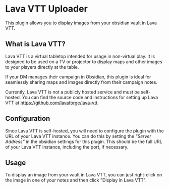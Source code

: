 # Lava VTT Uploader

This plugin allows you to display images from your obsidian vault in Lava VTT.

## What is Lava VTT?

Lava VTT is a virtual tabletop intended for usage in non-virtual play. It is
designed to be used on a TV or projector to display maps and other images to
your players directly at the table.

If your DM manages their campaign in Obsidian, this plugin is ideal for
seamlessly sharing maps and images directly from their campaign notes.

Currently, Lava VTT is not a publicly hosted service and must be self-hosted.
You can find the source code and instructions for setting up Lava VTT at
https://github.com/lavaforge/lava-vtt.

## Configuration

Since Lava VTT is self-hosted, you will need to configure the plugin with the
URL of your Lava VTT instance. You can do this by setting the _"Server Address"_
in the obsidian settings for this plugin. This should be the full URL of your
Lava VTT instance, including the port, if necessary.

## Usage

To display an image from your vault in Lava VTT, you can just right-click on the
image in one of your notes and then click "Display in Lava VTT".
